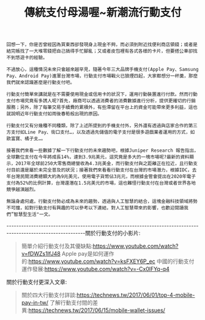 ﻿---
layout: post
title: 傳統支付母湯喔~新潮流行動支付
img:
tag: [經濟前瞻議題, 行動支付]
---

    回想一下，你是否曾經因為買東西卻發現身上現金不夠，而必須到附近找便利商店領錢；或者是結完帳找了一大堆零錢把自己搞得手忙腳亂；又或者皮包裡有各式各樣的卡片，但要搭公車卻找不到悠遊卡的經驗。

    不過放心，這種情況未來只會越來越罕見，隨著今年三大品牌手機支付(Apple Pay、Samsung Pay、Android Pay)進軍台灣市場，行動支付市場戰火已狼煙四起，大家都想分一杯羹，那麼我們就來認識甚麼是行動支付吧。

    行動支付簡單來講就是在不需要使用現金或信用卡的狀況下，運用行動裝置進行付款。然而行動支付市場究竟有多誘人呢?首先，廠商可以透過消費者的消費數據進行分析，提供更確切的行銷服務；另外，除了每筆交易手續費的累積外，有些滯留在平台上的資金可能帶來更多利益，這也就說明近年行動支付如雨後春筍般出現的原因。

    行動支付又有分幾種不同種類，除了上述所提到的手機支付外，另外還有透過與店家合作的第三方支付如Line Pay、街口支付…，以及透過先儲值的電子支付是很多遊戲業者運用的方式，如歐富寶、橘子支…。

    接著我們來看一些數據了解一下行動支付的未來趨勢吧，根據Juniper Research 報告指出，全球數位支付在今年將成長14%，達到3.9兆美元，這究竟是多大的一塊市場呢?最新的資料顯示，2017年全球前250大零售商總營收為4.3兆美金，而行動支付與之距離正在拉近，且行動支付目前還是屬於未完全普及的狀況；接著我們來看看行動支付在台灣的市場潛力，根據IDC，去年台灣民間消費總額大約為9兆美元，使用電子貨幣佔3兆元，而根據金管會提出在2020年電子支付為52%的比例計算，台灣還潛在1.5兆美元的市場，這也難怪行動支付在台灣或者世界各地競爭越演越烈。

    無論身處何處，行動支付勢必成為未來的趨勢，透過與人工智慧的結合，這塊金融科技領域將勢不可擋，如對行動支付有興趣的可以參考以下連結，對人工智慧帶來的影響，也歡迎閱讀我們”智慧型生活"一文。

--------------------------------------------------------------------------------------------------------------關於行動支付的小影片:
>簡單介紹行動支付及其優缺點:https://www.youtube.com/watch?v=fDWZs1IfJ48
>Apple pay是如何運作的:https://www.youtube.com/watch?v=ksFXEY6P_ec
>中國的行動支付運作發展:https://www.youtube.com/watch?v=-Cx0lFYq-q4


關於行動支付更深入文章:
>關於四大行動支付詳談:https://technews.tw/2017/06/01/top-4-mobile-pay-in-tw/
>了解行動支付間的差異:https://technews.tw/2017/06/15/mobile-wallet-issues/


